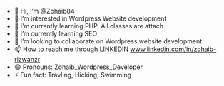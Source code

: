 - 👋 Hi, I’m @Zohaib84
- 👀 I’m interested in Wordpress Website development
- 🌱 I'm currently learning PHP. All classes are attach 
- 🌱 I’m currently learning SEO
- 💞️ I’m looking to collaborate on Wordpress website development
- 📫 How to reach me through LINKEDIN www.linkedin.com/in/zohaib-rizwanzr
- 😄 Pronouns: Zohaib_Wordpress_Developer
- ⚡ Fun fact: Travling, Hicking, Swimming

<!---
Zohaib84/Zohaib84 is a ✨ special ✨ repository because its `README.md` (this file) appears on your GitHub profile.
You can click the Preview link to take a look at your changes.
--->
